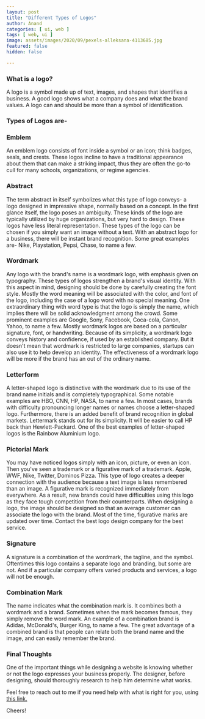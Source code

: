 ```yaml
---
layout: post
title: "Different Types of Logos"
author: Anand
categories: [ ui, web ]
tags: [ web, ui ]
image: assets/images/2020/09/pexels-alleksana-4113685.jpg
featured: false
hidden: false

---
```



### What is a logo? 

A logo is a symbol made up of text, images, and shapes that identifies a business. A good logo shows what a company does and what the brand values. A logo can and should be more than a symbol of identification.


### Types of Logos are-

### Emblem

An emblem logo consists of font inside a symbol or an icon; think badges, seals, and crests. These logos incline to have a traditional appearance about them that can make a striking impact, thus they are often the go-to cull for many schools, organizations, or regime agencies.
 

### Abstract 
The term abstract in itself symbolizes what this type of logo conveys- a logo designed in impressive shape, normally based on a concept. In the first glance itself, the logo poses an ambiguity. These kinds of the logo are typically utilized by huge organizations, but very hard to design. These logos have less literal representation. These types of the logo can be chosen if you simply want an image without a text. 
With an abstract logo for a business, there will be instant brand recognition. Some great examples are- Nike, Playstation, Pepsi, Chase, to name a few. 
 
### Wordmark
 Any logo with the brand's name is a wordmark logo, with emphasis given on typography. These types of logos strengthen a brand's visual identity. With this aspect in mind, designing should be done by carefully creating the font style. Mostly the word meaning will be associated with the color, and font of the logo, including the case of a logo word with no special meaning. One extraordinary thing with word type is that the logo is simply the name, which implies there will be solid acknowledgment among the crowd.
Some prominent examples are Google, Sony, Facebook, Coca-cola, Canon, Yahoo, to name a few. Mostly wordmark logos are based on a particular signature, font, or handwriting. Because of its simplicity, a wordmark logo conveys history and confidence, if used by an established company. But it doesn't mean that wordmark is restricted to large companies, startups can also use it to help develop an identity. The effectiveness of a wordmark logo will be more if the brand has an out of the ordinary name.

### Letterform
A letter-shaped logo is distinctive with the wordmark due to its use of the brand name initials and is completely typographical.  Some notable examples are HBO, CNN, HP, NASA, to name a few.  In most cases, brands with difficulty pronouncing longer names or names choose a letter-shaped logo.  Furthermore, there is an added benefit of brand recognition in global markets.  Lettermark stands out for its simplicity.  It will be easier to call HP back than Hewlett-Packard.  One of the best examples of letter-shaped logos is the Rainbow Aluminium logo.
 
### Pictorial Mark
You may have noticed logos simply with an icon, picture, or even an icon.  Then you've seen a trademark or a figurative mark of a trademark.  Apple, WWF, Nike, Twitter, Dominos Pizza.  This type of logo creates a deeper connection with the audience because a text image is less remembered than an image.  A figurative mark is recognized immediately from everywhere.  As a result, new brands could have difficulties using this logo as they face tough competition from their counterparts.  When designing a logo, the image should be designed so that an average customer can associate the logo with the brand.  Most of the time, figurative marks are updated over time.  Contact the best logo design company for the best service.
 
### Signature
 A signature is a combination of the wordmark, the tagline, and the symbol.  Oftentimes this logo contains a separate logo and branding, but some are not.  And if a particular company offers varied products and services, a logo will not be enough.
 
### Combination Mark
 The name indicates what the combination mark is.  It combines both a wordmark and a brand.  Sometimes when the mark becomes famous, they simply remove the word mark.  An example of a combination brand is Adidas, McDonald's, Burger King, to name a few.  The great advantage of a combined brand is that people can relate both the brand name and the image, and can easily remember the brand.
 
### Final Thoughts
 
One of the important things while designing a website is knowing whether or not the logo expresses your business properly. The designer, before designing, should thoroughly research to help him determine what works. 





Feel free to reach out to me if you need help with what is right for you, using <a href="https://www.calendly.com/ahyconsulting/book" target="\_blank">this link.</a>

Cheers!





